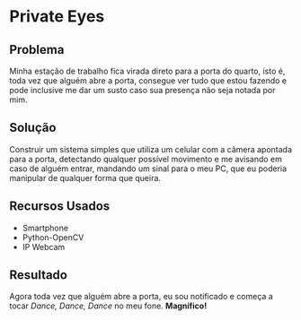 # Private Eyes

## Problema 

Minha estação de trabalho fica virada direto para a porta do quarto, isto é, toda vez que alguém abre a porta, consegue ver tudo que estou fazendo e pode inclusive me dar um susto caso sua presença não seja notada por mim.

## Solução

Construir um sistema simples que utiliza um celular com a câmera apontada para a porta, detectando qualquer possível movimento e me avisando em caso de alguém entrar, mandando um sinal para o meu PC, que eu poderia manipular de qualquer forma que queira.

## Recursos Usados

- Smartphone
- Python-OpenCV
- IP Webcam

## Resultado

Agora toda vez que alguém abre a porta, eu sou notificado e começa a tocar *Dance, Dance, Dance* no meu fone. **Magnífico!** 